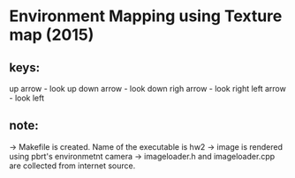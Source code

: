# Environment Mapping using Texture map (2015)

keys:
---------------
up arrow - look up
down arrow - look down
righ arrow - look right
left arrow - look left

note:
-------------------
-> Makefile is created. Name of the executable is hw2
-> image is rendered using pbrt's environmetnt camera
-> imageloader.h and imageloader.cpp are collected from internet source.
